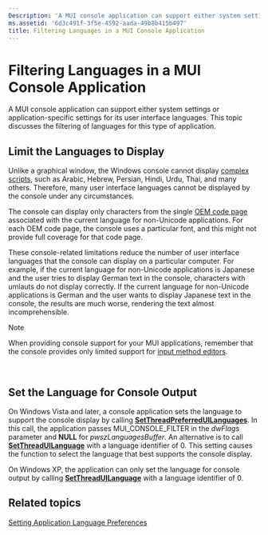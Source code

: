 ```yaml
---
Description: 'A MUI console application can support either system settings or application-specific settings for its user interface languages. This topic discusses the filtering of languages for this type of application.'
ms.assetid: '6d3c491f-3f5e-4592-aada-49b8b415b497'
title: Filtering Languages in a MUI Console Application
---
```


# Filtering Languages in a MUI Console Application

A MUI console application can support either system settings or application-specific settings for its user interface languages. This topic discusses the filtering of languages for this type of application.

## Limit the Languages to Display

Unlike a graphical window, the Windows console cannot display [complex scripts](uniscribe-glossary.md#complex-script), such as Arabic, Hebrew, Persian, Hindi, Urdu, Thai, and many others. Therefore, many user interface languages cannot be displayed by the console under any circumstances.

The console can display only characters from the single [OEM code page](code-pages.md) associated with the current language for non-Unicode applications. For each OEM code page, the console uses a particular font, and this might not provide full coverage for that code page.

These console-related limitations reduce the number of user interface languages that the console can display on a particular computer. For example, if the current language for non-Unicode applications is Japanese and the user tries to display German text in the console, characters with umlauts do not display correctly. If the current language for non-Unicode applications is German and the user wants to display Japanese text in the console, the results are much worse, rendering the text almost incomprehensible.

> [!Note]  
> When providing console support for your MUI applications, remember that the console provides only limited support for [input method editors](input-method-manager.md).

 

## Set the Language for Console Output

On Windows Vista and later, a console application sets the language to support the console display by calling [**SetThreadPreferredUILanguages**](setthreadpreferreduilanguages.md). In this call, the application passes MUI\_CONSOLE\_FILTER in the *dwFlags* parameter and **NULL** for *pwszLanguagesBuffer*. An alternative is to call [**SetThreadUILanguage**](intl.SetThreadUILanguage) with a language identifier of 0. This setting causes the function to select the language that best supports the console display.

On Windows XP, the application can only set the language for console output by calling [**SetThreadUILanguage**](intl.SetThreadUILanguage) with a language identifier of 0.

## Related topics

<dl> <dt>

[Setting Application Language Preferences](setting-application-language-preferences.md)
</dt> </dl>

 

 



